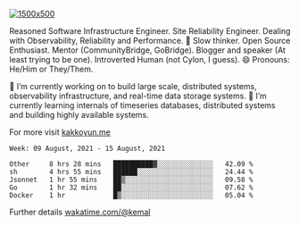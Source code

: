 [![1500x500](https://user-images.githubusercontent.com/536449/87228151-7d711200-c39f-11ea-9cd5-a511464c430f.jpeg "Kemal Akkoyun")](https://github.com/kakkoyun)

<!--
**kakkoyun/kakkoyun** is a ✨ _special_ ✨ repository because its `README.md` (this file) appears on your GitHub profile.

Here are some ideas to get you started:

- 🔭 I’m currently working on ...
- 🌱 I’m currently learning ...
- 👯 I’m looking to collaborate on ...
- 🤔 I’m looking for help with ...
- 💬 Ask me about ...
- 📫 How to reach me: ...
- 😄 Pronouns: ...
- ⚡ Fun fact: ...

<table border="0">
  <tbody>
    <tr valign="top">
      <td width="50%" align="center">
        <img src="https://github-readme-stats.vercel.app/api?username=kakkoyun&show_icons=true&count_private=true&theme=gotham&layout=default" />
      </td>
      <td width="50%" align="center">
        <img src="https://github-readme-stats.vercel.app/api/wakatime?username=kemal&theme=gotham&layout=default" />
      </td>
    </tr>
  </tbody>
</table>
-->


Reasoned Software Infrastructure Engineer. Site Reliability Engineer. Dealing with Observability, Reliability and Performance. 
🤔 Slow thinker. Open Source Enthusiast. Mentor (CommunityBridge, GoBridge). Blogger and speaker (At least trying to be one). 
Introverted Human (not Cylon, I guess). 😄 Pronouns: He/Him or They/Them.

🔭 I’m currently working on to build large scale, distributed systems, observability infrastructure, and real-time data storage systems.
🌱 I’m currently learning internals of timeseries databases, distributed systems and building highly available systems.

For more visit [kakkoyun.me](https://kakkoyun.me)

<!--START_SECTION:waka-->
```text
Week: 09 August, 2021 - 15 August, 2021

Other     8 hrs 28 mins   ██████████▓░░░░░░░░░░░░░░   42.09 % 
sh        4 hrs 55 mins   ██████░░░░░░░░░░░░░░░░░░░   24.44 % 
Jsonnet   1 hr 55 mins    ██▒░░░░░░░░░░░░░░░░░░░░░░   09.58 % 
Go        1 hr 32 mins    ██░░░░░░░░░░░░░░░░░░░░░░░   07.62 % 
Docker    1 hr            █▒░░░░░░░░░░░░░░░░░░░░░░░   05.04 % 
```
<!--END_SECTION:waka-->

Further details [wakatime.com/@kemal](https://wakatime.com/@kemal)
